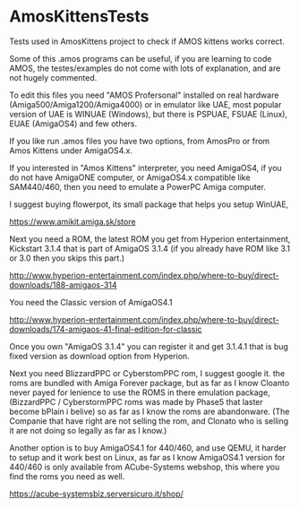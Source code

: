 # AmosKittensTests
Tests used in AmosKittens project to check if AMOS kittens works correct.

Some of this .amos programs can be useful, if you are learning to code AMOS,
the testes/examples do not come with lots of explanation, and are not hugely commented.

To edit this files you need "AMOS Profersonal" installed on real hardware (Amiga500/Amiga1200/Amiga4000) or in emulator like UAE, most popular version of UAE is WINUAE (Windows), but there is PSPUAE, FSUAE (Linux), EUAE (AmigaOS4) and few others.

If you like run .amos files you have two options, from AmosPro or from Amos Kittens under AmigaOS4.x.

If you interested in "Amos Kittens" interpreter, you need AmigaOS4, if you do not have AmigaONE computer, or AmigaOS4.x compatible like SAM440/460, then you need to emulate a PowerPC Amiga computer.

I suggest buying flowerpot, its small package that helps you setup WinUAE, 

https://www.amikit.amiga.sk/store

Next you need a ROM, the latest ROM you get from Hyperion entertainment, 
Kickstart 3.1.4 that is part of AmigaOS 3.1.4
(if you already have ROM like 3.1 or 3.0 then you skips this part.)

http://www.hyperion-entertainment.com/index.php/where-to-buy/direct-downloads/188-amigaos-314

You need the Classic version of AmigaOS4.1

http://www.hyperion-entertainment.com/index.php/where-to-buy/direct-downloads/174-amigaos-41-final-edition-for-classic

Once you own "AmigaOS 3.1.4" you can register it and get 3.1.4.1 that is bug fixed version as download option from Hyperion.

Next you need BlizzardPPC or CyberstomPPC rom, I suggest google it. the roms are bundled with Amiga Forever package, but as far as I know Cloanto never payed for lenience to use the ROMS in there emulation package, (BizzardPPC / CyberstormPPC roms was made by Phase5 that laster become bPlain i belive) so as far as I know the roms are abandonware. (The Companie that have right are not selling the rom, and Clonato who is selling it are not doing so legally as far as I know.)

Another option is to buy AmigaOS4.1 for 440/460, and use QEMU, it harder to setup and it work best on Linux, as far as I know AmigaOS4.1 version for 440/460 is only available from ACube-Systems webshop, this where you find the roms you need as well.

https://acube-systemsbiz.serversicuro.it/shop/
